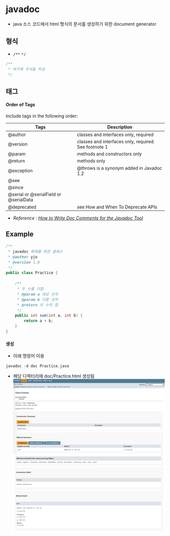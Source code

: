 # javadoc
- java 소스 코드에서 html 형식의 문서를 생성하기 위한 document generator

## 형식
- `/**` `*/`
```java
/**
 * 여기에 주석을 작성
 */
```

## 태그
#### Order of Tags
Include tags in the following order:

Tags | Description
--- | ---
@author | classes and interfaces only, required
@version | classes and interfaces only, required. See footnote 1
@param | methods and constructors only
@return | methods only
@exception | @throws is a synonym added in Javadoc 1.2
@see | 
@since | 
@serial or @serialField or @serialData |
@deprecated | see How and When To Deprecate APIs

* *Reference : [How to Write Doc Comments for the Javadoc Tool](https://www.oracle.com/technical-resources/articles/java/javadoc-tool.html#styleguide)*

## Example
```java
/**
 * javadoc 예제를 위한 클래스
 * @author yjo
 * @version 1.0
 */
public class Practice {

    /**
     * 두 수를 더함
     * @param a 대상 숫자
     * @param b 더할 숫자
     * @return 두 수의 합
     */
    public int sum(int a, int b) { 
        return a + b; 
    }
}
```

#### 생성
- 아래 명령어 이용
```
javadoc -d doc Practice.java
```
- 해당 디렉터리에 doc/Practice.html 생성됨
![Practice.html 1](.%5B20200918%5D_javadoc/38fb7c0b.png)
![Practice.html 2](.%5B20200918%5D_javadoc/cba7a210.png)
